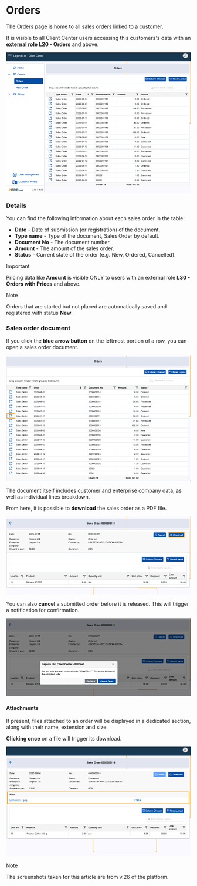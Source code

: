 # Orders

The Orders page is home to all sales orders linked to a customer.

It is visible to all Client Center users accessing this customers's data with an **[external role](https://docs.erp.net/tech/modules/crm/sales/customers/external-access.html#roles)** **L20 - Orders** and above.

![pictures](pictures/orders_screen.png)

### Details

You can find the following information about each sales order in the table:

- **Date** - Date of submission (or registration) of the document.
- **Type name** - Type of the document, Sales Order by default.
- **Document No** - The document number.
- **Amount** - The amount of the sales order. 
- **Status** - Current state of the order (e.g. New, Ordered, Cancelled).

> [!Important]
>
> Pricing data like **Amount** is visible ONLY to users with an external role **L30 - Orders with Prices** and above.

> [!NOTE]
>
> Orders that are started but not placed are automatically saved and registered with status **New**.

### Sales order document 

If you click the **blue arrow button** on the leftmost portion of a row, you can open a sales order document.

![pictures](pictures/orders_sele.png)

The document itself includes customer and enterprise company data, as well as individual lines breakdown.

From here, it is possible to **download** the sales order as a PDF file.

![pictures](pictures/order_details_download.png)

You can also **cancel** a submitted order before it is released. This will trigger a notification for confirmation.

![pictures](pictures/order_cancel.png)

#### Attachments

If present, files attached to an order will be displayed in a dedicated section, along with their name, extension and size.

**Clicking once** on a file will trigger its download.

![pictures](pictures/order_file_download.png)

> [!NOTE]
> 
> The screenshots taken for this article are from v.26 of the platform.
